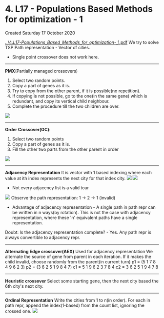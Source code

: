 # 4. L17 - Populations Based Methods for optimization - 1
Created Saturday 17 October 2020

[../4._L17_-_Populations_Based_Methods_for_optimization_-_1.pdf](./4._L17_-_Populations_Based_Methods_for_optimization_-_1.pdf)
We try to solve TSP
Path representation - Vector of cities.

* Single point crossover does not work here.


*****

**PMX**(Partially managed crossovers)

1. Select two random points.
2. Copy a part of genes as it is.
3. Try to copy from the other parent, if it is possible(no repetition).
4. If copying is not possible, go to the one(in the same gene) which is redundant, and copy its vertical child neighbour.
5. Complete the procedure till the two children are over.

![](./4._L17_-_Populations_Based_Methods_for_optimization_-_1/pasted_image.png)


*****

**Order Crossover(OC)**:

1. Select two random points
2. Copy a part of genes as it is.
3. Fill the other two parts from the other parent in order

![](./4._L17_-_Populations_Based_Methods_for_optimization_-_1/pasted_image001.png)


*****

**Adjacency Representation**
It is vector with 1 based indexing where each value at ith index represents the next city for that index city.
![](./4._L17_-_Populations_Based_Methods_for_optimization_-_1/pasted_image002.png)
![](./4._L17_-_Populations_Based_Methods_for_optimization_-_1/pasted_image003.png)

* Not every adjacency list is a valid tour

![](./4._L17_-_Populations_Based_Methods_for_optimization_-_1/pasted_image004.png)
Observe the path representation: 1 → 2 → 1 (invalid)

* Advantage of adjacency representation - A single path in path repr can be written in n ways(by rotation). This is not the case with adjacency representation, where these 'n' equivalent paths have a single representation.

Doubt: Is the adjacency representation complete? - Yes. Any path repr is always convertible to adjacency repr.


*****

**Alternating Edge crossover(AEX)**
Used for adjacency representation
We alternate the source of gene from parent in each iteration. If it makes the child invalid, choose randomly from the parent(in current turn)
p1 = (5 1 7 8 4 9 6 2 3)
p2 = (3 6 2 5 1 9 8 4 7)
c1 = 5 1 9 6 2 3 7 8 4
c2 = 3 6 2 5 1 9 4 7 8


*****

**Heuristic crossover**
Select some starting gene, then the next city based the 6th city's next city.


*****

**Ordinal Representation**
Write the cities from 1 to n(in order).
For each in path repr, append the index(1-based) from the count list, ignoring the crossed one.
![](./4._L17_-_Populations_Based_Methods_for_optimization_-_1/pasted_image005.png)


